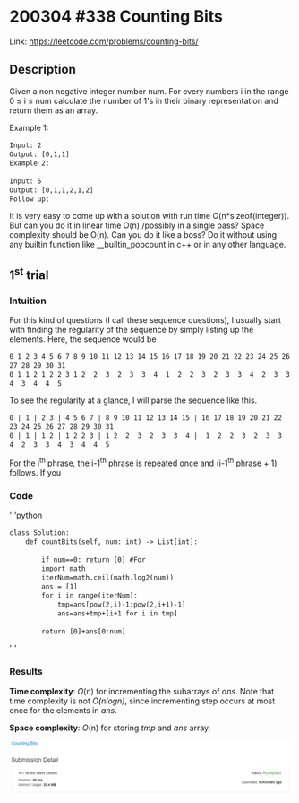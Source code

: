# 200304 #338 Counting Bits
Link: https://leetcode.com/problems/counting-bits/

## Description
Given a non negative integer number num. For every numbers i in the range 0 ≤ i ≤ num calculate the number of 1's in their binary representation and return them as an array.

Example 1:

    Input: 2
    Output: [0,1,1]
    Example 2:

    Input: 5
    Output: [0,1,1,2,1,2]
    Follow up:

It is very easy to come up with a solution with run time O(n*sizeof(integer)). But can you do it in linear time O(n) /possibly in a single pass?
Space complexity should be O(n).
Can you do it like a boss? Do it without using any builtin function like __builtin_popcount in c++ or in any other language.

## 1<sup>st</sup> trial

### Intuition
For this kind of questions (I call these sequence questions), I usually start with finding the regularity of the sequence by simply listing up the elements. Here, the sequence would be

    0 1 2 3 4 5 6 7 8 9 10 11 12 13 14 15 16 17 18 19 20 21 22 23 24 25 26 27 28 29 30 31
    0 1 1 2 1 2 2 3 1 2  2  3  2  3  3  4  1  2  2  3  2  3  3  4  2  3  3  4  3  4  4  5

To see the regularity at a glance, I will parse the sequence like this.

    0 | 1 | 2 3 | 4 5 6 7 | 8 9 10 11 12 13 14 15 | 16 17 18 19 20 21 22 23 24 25 26 27 28 29 30 31
    0 | 1 | 1 2 | 1 2 2 3 | 1 2  2  3  2  3  3  4 |  1  2  2  3  2  3  3  4  2  3  3  4  3  4  4  5

For the i<sup>th</sup> phrase, the i-1<sup>th</sup> phrase is repeated once and (i-1<sup>th</sup> phrase + 1) follows. If you 

### Code
'''python

    class Solution:
        def countBits(self, num: int) -> List[int]:

            if num==0: return [0] #For
            import math
            iterNum=math.ceil(math.log2(num))
            ans = [1]
            for i in range(iterNum):
                tmp=ans[pow(2,i)-1:pow(2,i+1)-1]
                ans=ans+tmp+[i+1 for i in tmp]

            return [0]+ans[0:num]
'''

### Results
**Time complexity**: *O*(n) for incrementing the subarrays of *ans*. Note that time complexity is not *O(nlogn)*, since incrementing step occurs at most once for the elements in *ans*.

**Space complexity**: *O*(n) for storing *tmp* and *ans* array.

![1st trial](https://github.com/minyookim/DailyCoding/blob/master/200304%20%23338%20Counting%20Bits/1st%20trial.PNG)
